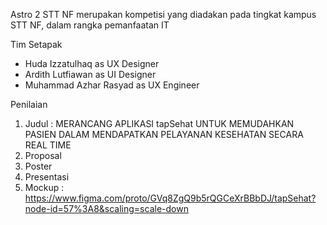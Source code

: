 Astro 2 STT NF merupakan kompetisi yang diadakan pada tingkat kampus STT NF, dalam rangka pemanfaatan IT

Tim Setapak
- Huda Izzatulhaq as UX Designer
- Ardith Lutfiawan as UI Designer
- Muhammad Azhar Rasyad as UX Engineer

Penilaian
1. Judul : MERANCANG APLIKASI tapSehat UNTUK MEMUDAHKAN PASIEN DALAM MENDAPATKAN PELAYANAN KESEHATAN SECARA ​ REAL TIME
2. Proposal
3. Poster
4. Presentasi
5. Mockup : https://www.figma.com/proto/GVq8ZgQ9b5rQGCeXrBBbDJ/tapSehat?node-id=57%3A8&scaling=scale-down
